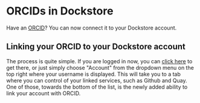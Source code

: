# ORCIDs in Dockstore
Have an [ORCID](https://orcid.org/)? You can now connect it to your Dockstore account.

## Linking your ORCID to your Dockstore account
The process is quite simple. If you are logged in now, you can [click here](https://dockstore.org/accounts?tab=accounts) to get there, or just simply choose "Account" from the dropdown menu on the top right where your username is displayed. This will take you to a tab where you can control of your linked services, such as Github and Quay. One of those, towards the bottom of the list, is the newly added ability to link your account with ORCID.